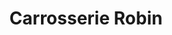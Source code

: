 ---
title: "Carrosserie Robin"
url: /ville-la-grand/carrosserie-robin/
shop: réparation de voitures
---